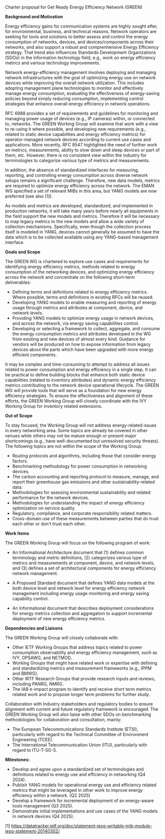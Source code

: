 Charter proposal for Get Ready Energy Efficiency Network (GREEN)

**Background and Motivation**

Energy efficiency gains for communication systems are highly sought after, for environmental, business, and technical reasons. Network operators are seeking for tools and solutions to better assess and control the energy consumption of networks, devices, and devices/components across their networks, and also support a robust and comprenhensive Energy Efficiency strategy. That trend also influences Standards Development Organizations (SDOs) in the information technology field, e.g., work on energy efficiency metrics and various technology improvements.

Network energy-efficiency management involves deploying and managing network infrastructures with the goal of
optimizing energy use on network devices while improving the overall network utilization. This includes adopting management plane technologies to monitor and effectively manage energy consumption, evaluating the effectiveness of energy-saving policies beyond simply reducing consumption, implementing control strategies that enhance overall energy efficiency in network operations.

RFC 6988 provides a set of requirements and guidelines for monitoring and managing power usage of devices (e.g., IP cameras) within, or connected to, networks. The GREEN Working Group will examine that work with a view to re-using it where possible, and developing new requirements (e.g., related to static device capabilities and energy efficiency metrics) for operator-managed network devices according to current use cases and applications. More recently, RFC 9547 highlighted the need of further work on metrics, measurements, ability to slow down and sleep devices or part of them, etc. However, there is no consistent view within the industry for terminologies to categorize various type of metrics and measurements.

In addition, the absence of standardized interfaces for measuring, reporting, and controlling energy consumption across diverse network setups remains a significant challenge. Therefore, new data models, metrics are required to optimize energy efficiency across the network. The EMAN WG specified a set of relevant MIBs in this area, but YANG models are now preferred (see also [1]).

As models and metrics are developed, standardized, and implemented in production networks, it will take many years before nearly all equipments in the field support the new models and metrics. Therefore it will be necessary to map legacy metrics to the new models and allow a wide variety of collection mechanisms. Specifically, even though the collection process itself is modeled in YANG, devices cannot generally be assumed to have the data which is to be collected available using any YANG-based management interface.

**Goals and Scope**

The GREEN WG is chartered to explore use cases and requirements for identifying energy efficiency metrics, methods related to energy consumption of the networking devices, and optimizing energy efficiency across the network and concentrate on the following short-term deliverables:

   - Defining terms and definitions related to energy efficiency metrics. Where possible, terms and definitions in existing RFCs will be reused.
   - Developing YANG models to enable measuring and reporting of energy usage through metrics and attributes at component, device, and network levels.
   - Providing YANG models to optimize energy usage in network devices, and across the network, via energy saving capabilities control. 
   - Developing or selecting a framework to collect, aggregate, and consume the energy consumption metrics and attributes developed in the WG from existing and new devices of almost every kind. Guidance for vendors will be produced on how to expose information from legacy devices about the parts which have been upgraded with more energy efficient components.

It may be complex and time-consuming to attempt to address all issues related to power consumption and energy efficiency 
in a single step. It can be practical to define building blocks that enhance both static device capabilities (related to 
inventory attributes) and dynamic energy efficiency metrics contributing to the network device operational lifecycle. 
The GREEN WG will provide tools that will serve as a foundation for new energy efficiency strategies. To ensure the 
effectiveness and alignment of these efforts, the GREEN Working Group will closely coordinate with the IVY Working 
Group for inventory related extensions.

**Out of Scope**

To stay focused, the Working Group will not address energy-related issues in every networking area. Some topics are already be covered in other venues while others may not be mature enough or present major shortcomings (e.g., have well-documented but unresolved security threats). The following topics are not within the scope of the Working Group:

   - Routing protocols and algorithms, including those that consider energy factors.
   - Benchmarking methodology for power consumption in networking devices.
   - The carbon accounting and reporting protocol to measure, manage, and report their greenhouse gas emissions and other 
     sustainability-related data. 
   - Methodologies for asessing environmental sustainability and related performance for the network devices.
   - Methodologies for understanding the impact of energy efficiency optimization on service quality.
   - Regulatory, compliance, and corporate responsibility related matters.
   - Cross-domain use of these measurements between parties that do trust each other or don't trust each other.

**Work Items**

The GREEN Working Group will focus on the following program of work:

- An Informational Architecture document that (1) defines common terminology and metric definitions, (2) categorizes various type of metrics and measurements at component, device, and network levels, and (3) defines a set of architectural components for energy efficiency network management.

- A Proposed Standard document that defines YANG data models at the both device level and network level for energy efficiency network management including energy usage monitoring and energy saving capability control.

- An Informational document that describes deployment considerations for energy metrics collection and aggregation to support incremental deployment of new energy efficiency metrics. 

**Dependencies and Liaisons**

The GREEN Working Group will closely collaborate with:

   - Other IETF Working Groups that address topics related to power consumption observability and energy efficiency
     management, such as IVY, OPSAWG, and NETMOD.
   - Working Groups that might have related work or expertise with defining and standardizing metrics and measurement 
     frameworks (e.g., IPPM and BMWG). 
   - Other IRTF Research Groups that provide research inputs and reviews, including PANRG, NMRG.
   - The IAB e-impact program to identify and receive short term metrics related work and to propose longer term problems 
     for further study.
     
Collaboration with Industry stakeholders and regulatory bodies to ensure alignment with current and future regulatory 
framework is encouraged. The GREEN Working Group will also liaise with other SDOs on benchmarking methodologies for collaboration and consultation, mainly:

   - The European Telecommunications Standards Institute (ETSI), particularly with regard to the Technical
     Committee of Environment Engineering (TCEE).
   - The International Telecommunication Union (ITU), particularly with regard to ITU-T-SG-5.

**Milestones:** 

   - Develop and agree upon a standardized set of terminologies and definitions related to energy use and efficiency in 
     networking (Q4 2024).
   - Publish YANG models for operational energy use and efficiency related metrics that might be leveraged in other work to 
     improve energy efficiency within a network. (Q2 2025)
   - Develop a framework for incremental deployment of an energy-aware tools management (Q3 2025).
   - Demonstrate initial implementations and use cases of the YANG models in network devices (Q4 2025). 

[1] https://datatracker.ietf.org/doc/statement-iesg-writable-mib-module-iesg-statement-20140302/ 
